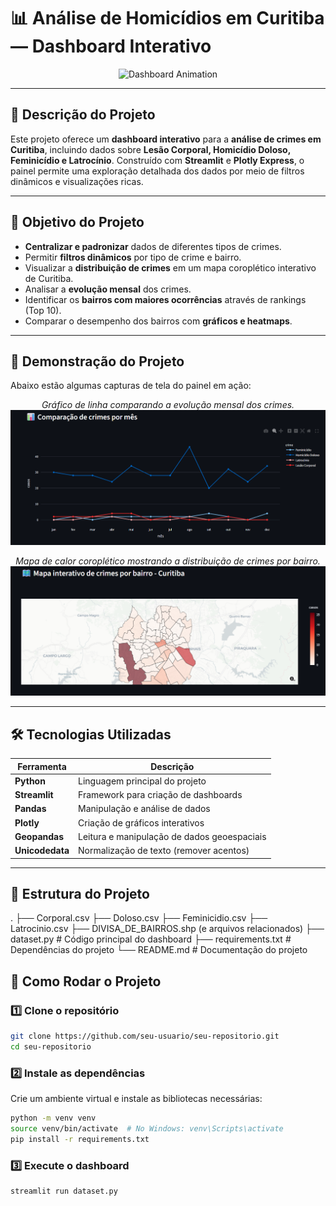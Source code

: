 # 📊 Análise de Homicídios em Curitiba — Dashboard Interativo

<p align="center">
  <img src="https://media.giphy.com/media/fQZX2aoRC1Tqw/giphy.gif" width="400" alt="Dashboard Animation">
</p>

---

## 📝 Descrição do Projeto
Este projeto oferece um **dashboard interativo** para a **análise de crimes em Curitiba**, incluindo dados sobre **Lesão Corporal, Homicídio Doloso, Feminicídio e Latrocínio**. Construído com **Streamlit** e **Plotly Express**, o painel permite uma exploração detalhada dos dados por meio de filtros dinâmicos e visualizações ricas.

---

## 🎯 Objetivo do Projeto
- **Centralizar e padronizar** dados de diferentes tipos de crimes.
- Permitir **filtros dinâmicos** por tipo de crime e bairro.
- Visualizar a **distribuição de crimes** em um mapa coroplético interativo de Curitiba.
- Analisar a **evolução mensal** dos crimes.
- Identificar os **bairros com maiores ocorrências** através de rankings (Top 10).
- Comparar o desempenho dos bairros com **gráficos e heatmaps**.

---

## 🎥 Demonstração do Projeto

Abaixo estão algumas capturas de tela do painel em ação:

<p align="center">
  <em>Gráfico de linha comparando a evolução mensal dos crimes.</em>
  <img src="./assets/graficoum.png" width="800" alt="Gráfico de evolução mensal dos crimes">
</p>

<p align="center">
  <em>Mapa de calor coroplético mostrando a distribuição de crimes por bairro.</em>
  <img src="./assets/mapacalor.png" width="800" alt="Mapa de calor de crimes por bairro">
</p>

---

## 🛠️ Tecnologias Utilizadas

| Ferramenta     | Descrição                               |
|---------------|-----------------------------------------|
| **Python**    | Linguagem principal do projeto          |
| **Streamlit** | Framework para criação de dashboards    |
| **Pandas**    | Manipulação e análise de dados          |
| **Plotly**    | Criação de gráficos interativos         |
| **Geopandas** | Leitura e manipulação de dados geoespaciais |
| **Unicodedata**| Normalização de texto (remover acentos) |

---

## 📂 Estrutura do Projeto

.
├── Corporal.csv
├── Doloso.csv
├── Feminicidio.csv
├── Latrocinio.csv
├── DIVISA_DE_BAIRROS.shp (e arquivos relacionados)
├── dataset.py            # Código principal do dashboard
├── requirements.txt      # Dependências do projeto
└── README.md             # Documentação do projeto


## 🚀 Como Rodar o Projeto

### 1️⃣ **Clone o repositório**
```bash
git clone https://github.com/seu-usuario/seu-repositorio.git
cd seu-repositorio
```

### 2️⃣ **Instale as dependências**
Crie um ambiente virtual e instale as bibliotecas necessárias:
```bash
python -m venv venv
source venv/bin/activate  # No Windows: venv\Scripts\activate
pip install -r requirements.txt
```

### 3️⃣ **Execute o dashboard**
```bash
streamlit run dataset.py
```